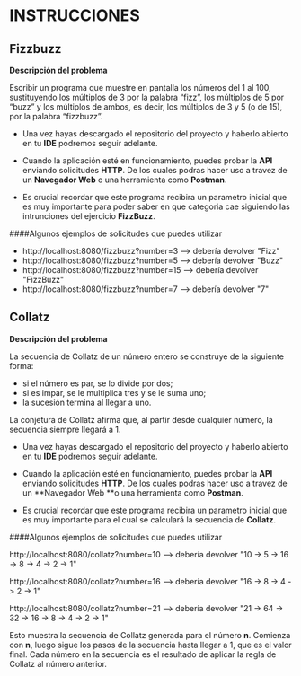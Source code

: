 # INSTRUCCIONES

## **Fizzbuzz**
**Descripción del problema**

Escribir un programa que muestre en pantalla los números del 1 al 100, sustituyendo los múltiplos de 3 por la palabra “fizz”, los múltiplos de 5 por “buzz” y los múltiplos de ambos, es decir, los múltiplos de 3 y 5 (o de 15), por la palabra “fizzbuzz”.

- Una vez hayas descargado el repositorio del proyecto y haberlo abierto en tu **IDE** podremos seguir adelante.

- Cuando la aplicación esté en funcionamiento, puedes probar la **API** enviando solicitudes **HTTP**.  De los cuales podras hacer uso a travez de  un **Navegador Web** o una herramienta como **Postman**.

- Es crucial recordar que este programa recibira un parametro inicial que es muy importante para poder saber en que categoria cae siguiendo las intrunciones del ejercicio **FizzBuzz**.

####Algunos ejemplos de solicitudes que puedes utilizar
- http://localhost:8080/fizzbuzz?number=3  --> debería devolver "Fizz"
- http://localhost:8080/fizzbuzz?number=5 --> debería devolver "Buzz"
- http://localhost:8080/fizzbuzz?number=15 --> debería devolver "FizzBuzz"
- http://localhost:8080/fizzbuzz?number=7 --> debería devolver "7"


## **Collatz**

**Descripción del problema**

La secuencia de Collatz de un número entero se construye de la siguiente forma:
- si el número es par, se lo divide por dos;
- si es impar, se le multiplica tres y se le suma uno;
- la sucesión termina al llegar a uno.

La conjetura de Collatz afirma que, al partir desde cualquier número, la secuencia siempre llegará a 1.

- Una vez hayas descargado el repositorio del proyecto y haberlo abierto en tu **IDE** podremos seguir adelante.

- Cuando la aplicación esté en funcionamiento, puedes probar la **API** enviando solicitudes **HTTP**.  De los cuales podras hacer uso a travez de  un **Navegador Web **o una herramienta como **Postman**.

- Es crucial recordar que este programa recibira un parametro inicial que es muy importante para el cual se calculará la secuencia de **Collatz**.

####Algunos ejemplos de solicitudes que puedes utilizar

http://localhost:8080/collatz?number=10  --> debería devolver  "10 -> 5 -> 16 -> 8 -> 4 -> 2 -> 1"

http://localhost:8080/collatz?number=16 --> debería devolver "16 -> 8 -> 4 -> 2 -> 1"

http://localhost:8080/collatz?number=21 --> debería devolver "21 -> 64 -> 32 -> 16 -> 8 -> 4 -> 2 -> 1"

Esto muestra la secuencia de Collatz generada para el número **n**. Comienza con **n**, luego sigue los pasos de la secuencia hasta llegar a 1, que es el valor final. Cada número en la secuencia es el resultado de aplicar la regla de Collatz al número anterior.
